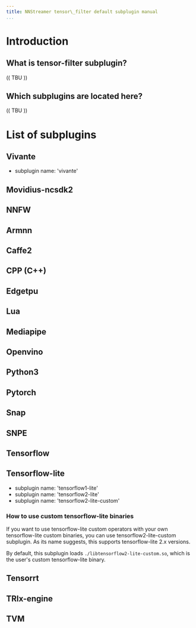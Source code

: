 ```yaml
---
title: NNStreamer tensor\_filter default subplugin manual
...
```


# Introduction

## What is tensor-filter subplugin?

(( TBU ))


## Which subplugins are located here?

(( TBU ))

# List of subplugins

## Vivante
- subplugin name: 'vivante'

## Movidius-ncsdk2
## NNFW
## Armnn
## Caffe2
## CPP (C++)
## Edgetpu
## Lua
## Mediapipe
## Openvino
## Python3
## Pytorch
## Snap
## SNPE
## Tensorflow
## Tensorflow-lite
- subplugin name: 'tensorflow1-lite'
- subplugin name: 'tensorflow2-lite'
- subplugin name: 'tensorflow2-lite-custom'

### How to use custom tensorflow-lite binaries

If you want to use tensorflow-lite custom operators with your own tensorflow-lite custom binaries, you can use tensorflow2-lite-custom subplugin. As its name suggests, this supports tensorflow-lite 2.x versions.

By default, this subplugin loads ```./libtensorflow2-lite-custom.so```, which is the user's custom tensorflow-lite binary.

## Tensorrt
## TRIx-engine
## TVM

